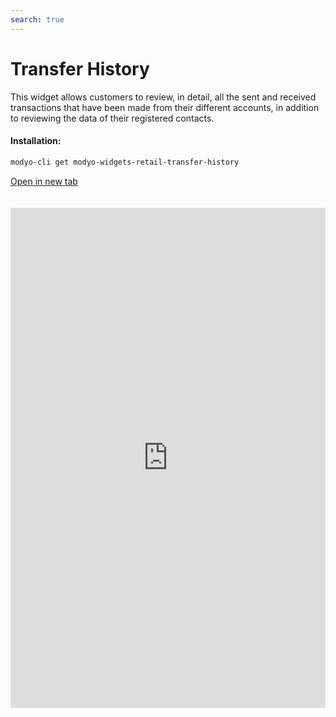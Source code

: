 ```yaml
---
search: true
---
```


# Transfer History

This widget allows customers to review, in detail, all the sent and received transactions that have been made from their different accounts, in addition to reviewing the data of their registered contacts.

#### Installation:

```bash
modyo-cli get modyo-widgets-retail-transfer-history
```

[Open in new tab](https://widgets-es.modyo.com/personas/historial-de-transferencias)

<iframe id="widgetFrame" src="https://widgets-es.modyo.com/personas/historial-de-transferencias" width="100%"  frameBorder="0" style="min-height:800px;overflow:auto;margin-top:20px;"></p>

<table spaces-before="0">
  <tr>
    <th>
      Feature
    </th>
    
    <th>
      Description
    </th>
  </tr>
  
  <tr>
    <td>
      Transfer History
    </td>
    
    <td>
      Displays the transaction details sent and received from the customer's account showing the corresponding transfer amount, the available balance, and the contact name. Incluye el monto de la transferencia, el saldo disponible y el nombre del contacto, según corresponda.
    </td>
  </tr>
  
  <tr>
    <td>
      Third-party Transfers
    </td>
    
    <td>
      Filters the widget to only show information regarding transfers to third parties made by the customer.
    </td>
  </tr>
  
  <tr>
    <td>
      Transfers between my Accounts
    </td>
    
    <td>
      Filters the widget to only show information regarding transfers made between the customer's own accounts.
    </td>
  </tr>
  
  <tr>
    <td>
      Contacts
    </td>
    
    <td>
      Allows customers to review and edit contact information that are already entered in the customer's account. Displays information such as name, bank, account type and account number.
    </td>
  </tr>
  
  <tr>
    <td>
      Add Contact
    </td>
    
    <td>
      Add new destination accounts to Contacts. Includes fields to define the name, bank, account type, account number, ID and recipient's email.
    </td>
  </tr>
</table>

<script>

  export default {
    mounted() {

      function setIframeHeightCO(id, ht) {
          var ifrm = document.getElementById(id);
          if(ifrm) {
            ifrm.style.height = ht + 4 + "px";
          }
      }
      // iframed document sends its height using postMessage
      function handleDocHeightMsg(e) {
          // check origin
          if ( e.origin === 'https://widgets-es.modyo.com' ) {
              // parse data
              var data = JSON.parse( e.data );

              console.log('data:', data)
              // check data object
              if ( data['docHeight'] ) {
                  setIframeHeightCO( 'widgetFrame', data['docHeight'] );
              } else {
                  setIframeHeightCO( 'widgetFrame', 700 );
              }
          }
      }

      // assign message handler
      if ( window.addEventListener ) {
          window.addEventListener('message', handleDocHeightMsg, false);
      }
    }
  }

</script>
